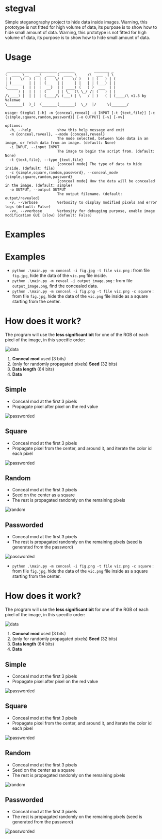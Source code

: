 # stegval
 Simple steganography project to hide data inside images.
 Warning, this prototype is not fitted for high volume of data, its purpose is to show how to hide small amount of data.
 Warning, this prototype is not fitted for high volume of data, its purpose is to show how to hide small amount of data.

# Usage

```
 _______________________ _______         _______ _
(  ____ \__   __(  ____ (  ____ \     /(  ___  | \
| (    \/  ) (  | (    \/ (    \/ )   ( | (   ) | (
| (_____   | |  | (__   | |     | |   | | (___) | |
(_____  )  | |  |  __)  | | ____( (   ) )  ___  | |
      ) |  | |  | (     | | \_  )\ \_/ /| (   ) | |
/\____) |  | |  | (____/\ (___) | \   / | )   ( | (____/\ v1.3 by Valenwe
\_______)  )_(  (_______(_______)  \_/  |/     \(_______/

usage: StegVal [-h] -m {conceal,reveal} -i INPUT [-t {text,file}] [-c {simple,square,random,password}] [-o OUTPUT] [-v] [-vv]

options:
  -h, --help            show this help message and exit
  -m {conceal,reveal}, --mode {conceal,reveal}
                        The mode selected, between hide data in an image, or fetch data from an image. (default: None)
  -i INPUT, --input INPUT
                        The image to begin the script from. (default: None)
  -t {text,file}, --type {text,file}
                        [conceal mode] The type of data to hide inside. (default: file)
  -c {simple,square,random,password}, --conceal_mode {simple,square,random,password}
                        [conceal mode] How the data will be concealed in the image. (default: simple)
  -o OUTPUT, --output OUTPUT
                        The output filename. (default: output/revealed)
  -v, --verbose         Verbosity to display modified pixels and error logs (default: False)
  -vv, --vverbose       Verbosity for debugging purpose, enable image modification GUI (slow) (default: False)
  ```

# Examples
# Examples

- `python .\main.py -m conceal -i fig.jpg -t file vic.png` : from file `fig.jpg`, hide the data of the `vic.png` file inside.
- `python .\main.py -m reveal -i output_image.png` : from file `output_image.png`, find the concealed data.
- `python .\main.py -m conceal -i fig.png -t file vic.png -c square` : from file `fig.jpg`, hide the data of the `vic.png` file inside as a square starting from the center.

# How does it work?

The program will use the **less significant bit** for one of the RGB of each pixel of the image, in this specific order:

![data](examples/data.png)
1. **Conceal mod** used (3 bits)
2. (only for randomly propagated pixels) **Seed** (32 bits)
3. **Data length** (64 bits)
4. **Data**

## Simple
- Conceal mod at the first 3 pixels
- Propagate pixel after pixel on the red value

![passworded](examples/simple.png)

## Square
- Conceal mod at the first 3 pixels
- Propagate pixel from the center, and around it, and iterate the color id each pixel

![passworded](examples/square.png)

## Random

- Conceal mod at the first 3 pixels
- Seed on the center as a square
- The rest is propagated randomly on the remaining pixels

![random](examples/random.png)

## Passworded

- Conceal mod at the first 3 pixels
- The rest is propagated randomly on the remaining pixels (seed is generated from the password)

![passworded](examples/password.png)


- `python .\main.py -m conceal -i fig.png -t file vic.png -c square` : from file `fig.jpg`, hide the data of the `vic.png` file inside as a square starting from the center.

# How does it work?

The program will use the **less significant bit** for one of the RGB of each pixel of the image, in this specific order:

![data](examples/data.png)
1. **Conceal mod** used (3 bits)
2. (only for randomly propagated pixels) **Seed** (32 bits)
3. **Data length** (64 bits)
4. **Data**

## Simple
- Conceal mod at the first 3 pixels
- Propagate pixel after pixel on the red value

![passworded](examples/simple.png)

## Square
- Conceal mod at the first 3 pixels
- Propagate pixel from the center, and around it, and iterate the color id each pixel

![passworded](examples/square.png)

## Random

- Conceal mod at the first 3 pixels
- Seed on the center as a square
- The rest is propagated randomly on the remaining pixels

![random](examples/random.png)

## Passworded

- Conceal mod at the first 3 pixels
- The rest is propagated randomly on the remaining pixels (seed is generated from the password)

![passworded](examples/password.png)

